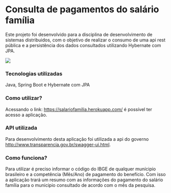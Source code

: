 # Consulta de pagamentos do salário família
Este projeto foi desenvolvido para a disciplina de desenvolvimento de sistemas distribuidos, com o objetivo de realizar o consumo de uma api rest pública e a persistência dos dados consultados utilizando Hybernate com JPA.

![](https://github.com/LucasMSouza1/Salario-Familia/blob/master/tela%20de%20listagem.PNG)

### Tecnologias utilizadas
Java, Spring Boot e Hybernate com JPA

### Como utilizar? 
Acessando o link: https://salariofamilia.herokuapp.com/ é possível ter acesso a aplicação.

### API utilizada
Para desenvolvimento desta aplicação foi utilizada a api do governo http://www.transparencia.gov.br/swagger-ui.html.

### Como funciona? 
Para utilizar é preciso informar o código do IBGE de qualquer munícipio brasileiro e a competência (Mês/Ano) de pagamento do benefício. Com isso a aplicação trará um resumo com as informações do pagamento do salário família para o municipio consultado de acordo com o mês da pesquisa.
